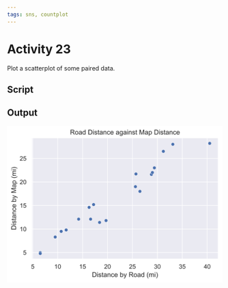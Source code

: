 ```yaml
---
tags: sns, countplot
---
```


# Activity 23

Plot a scatterplot of some paired data.

## Script

<script src="https://gist.github.com/ljk233/4f22fc12ad0f36a919fa8ef80776efa9.js"></script>

## Output

![SVG](f_a23.svg)
